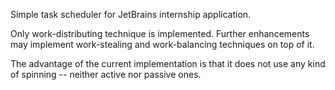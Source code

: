 Simple task scheduler for JetBrains internship application.

Only work-distributing technique is implemented. Further enhancements may implement work-stealing and work-balancing techniques on top of it.

The advantage of the current implementation is that it does not use any kind of spinning -- neither active nor passive ones.  